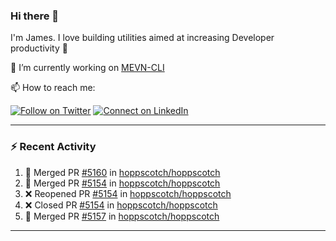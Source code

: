 ### Hi there 👋

I'm James. I love building utilities aimed at increasing Developer productivity :raised_hands: 

🔭 I’m currently working on [MEVN-CLI](https://github.com/madlabsinc/mevn-cli)

📫 How to reach me:

[![Follow on Twitter](https://img.shields.io/badge/--twitter?label=Twitter&logo=Twitter&style=social)](https://twitter.com/james_madhacks) [![Connect on LinkedIn](https://img.shields.io/badge/--linkedin?label=LinkedIn&logo=LinkedIn&style=social)](https://www.linkedin.com/in/jamesgeorge007)

---

### :zap: Recent Activity

<!--START_SECTION:activity-->
1. 🎉 Merged PR [#5160](https://github.com/hoppscotch/hoppscotch/pull/5160) in [hoppscotch/hoppscotch](https://github.com/hoppscotch/hoppscotch)
2. 🎉 Merged PR [#5154](https://github.com/hoppscotch/hoppscotch/pull/5154) in [hoppscotch/hoppscotch](https://github.com/hoppscotch/hoppscotch)
3. ❌ Reopened PR [#5154](https://github.com/hoppscotch/hoppscotch/pull/5154) in [hoppscotch/hoppscotch](https://github.com/hoppscotch/hoppscotch)
4. ❌ Closed PR [#5154](https://github.com/hoppscotch/hoppscotch/pull/5154) in [hoppscotch/hoppscotch](https://github.com/hoppscotch/hoppscotch)
5. 🎉 Merged PR [#5157](https://github.com/hoppscotch/hoppscotch/pull/5157) in [hoppscotch/hoppscotch](https://github.com/hoppscotch/hoppscotch)
<!--END_SECTION:activity-->

---

<!--
**jamesgeorge007/jamesgeorge007** is a ✨ _special_ ✨ repository because its `README.md` (this file) appears on your GitHub profile.

Here are some ideas to get you started:

- 🌱 I’m currently learning ...
- 👯 I’m looking to collaborate on ...
- 🤔 I’m looking for help with ...
- 💬 Ask me about ...
- 😄 Pronouns: ...
- ⚡ Fun fact: ...
-->
